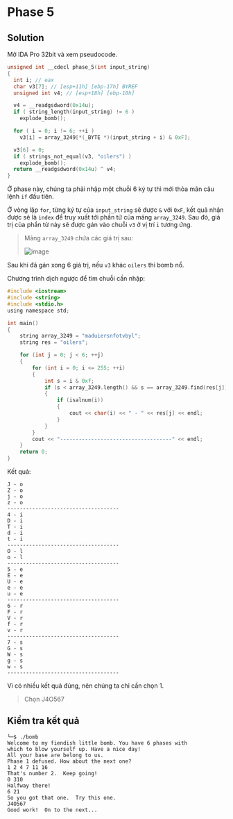 # Phase 5
## Solution
Mở IDA Pro 32bit và xem pseudocode.  

```c
unsigned int __cdecl phase_5(int input_string)
{
  int i; // eax
  char v3[7]; // [esp+11h] [ebp-17h] BYREF
  unsigned int v4; // [esp+18h] [ebp-10h]

  v4 = __readgsdword(0x14u);
  if ( string_length(input_string) != 6 )
    explode_bomb();

  for ( i = 0; i != 6; ++i )
    v3[i] = array_3249[*(_BYTE *)(input_string + i) & 0xF];

  v3[6] = 0;
  if ( strings_not_equal(v3, "oilers") )
    explode_bomb();
  return __readgsdword(0x14u) ^ v4;
}
```

Ở phase này, chúng ta phải nhập một chuỗi 6 ký tự thì mới thỏa mãn câu lệnh `if` đầu tiên.  

Ở vòng lặp `for`, từng ký tự của `input_string` sẽ được `&` với `0xF`, kết quả nhận được sẽ là `index` để truy xuất tới phần tử của mảng `array_3249`. Sau đó, giá trị của phần tử này sẽ được gán vào chuỗi `v3` ở vị trí `i` tương ứng.  

> Mảng `array_3249` chứa các giá trị sau:  
>
>![image](https://user-images.githubusercontent.com/44528004/118393329-cef5c780-b668-11eb-84e2-4f12a2e3662c.png)  

Sau khi đã gán xong 6 giá trị, nếu `v3` khác `oilers` thì bomb nổ.  

Chương trình dịch ngược để tìm chuỗi cần nhập:  

```c
#include <iostream>
#include <string>
#include <stdio.h>
using namespace std;

int main()
{
    string array_3249 = "maduiersnfotvbyl";
    string res = "oilers";

    for (int j = 0; j < 6; ++j)
    {
        for (int i = 0; i <= 255; ++i)
        {
            int s = i & 0xf;
            if (s < array_3249.length() && s == array_3249.find(res[j]))
            {
                if (isalnum(i))
                {
                    cout << char(i) << " - " << res[j] << endl;
                }
            }
        }
        cout << "------------------------------------" << endl;
    }
    return 0;
}
```  

Kết quả:  

```
J - o
Z - o
j - o
z - o
------------------------------------
4 - i
D - i
T - i
d - i
t - i
------------------------------------
O - l
o - l
------------------------------------
5 - e
E - e
U - e
e - e
u - e
------------------------------------
6 - r
F - r
V - r
f - r
v - r
------------------------------------
7 - s
G - s
W - s
g - s
w - s
------------------------------------
```  

Vì có nhiều kết quả đúng, nên chúng ta chỉ cần chọn 1.  
> Chọn J4O567  

## Kiểm tra kết quả
```
└─$ ./bomb
Welcome to my fiendish little bomb. You have 6 phases with
which to blow yourself up. Have a nice day!
All your base are belong to us.
Phase 1 defused. How about the next one?
1 2 4 7 11 16
That's number 2.  Keep going!
0 310
Halfway there!
6 21
So you got that one.  Try this one.
J4O567
Good work!  On to the next...
```
